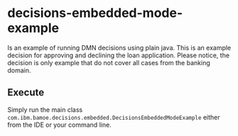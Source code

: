 # decisions-embedded-mode-example

Is an example of running DMN decisions using plain java. This is an example decision for approving and declining the loan application. Please notice, the decision is only example that do not cover all cases from the banking domain.

## Execute
Simply run the main class `com.ibm.bamoe.decisions.embedded.DecisionsEmbeddedModeExample` either from the IDE or your command line.